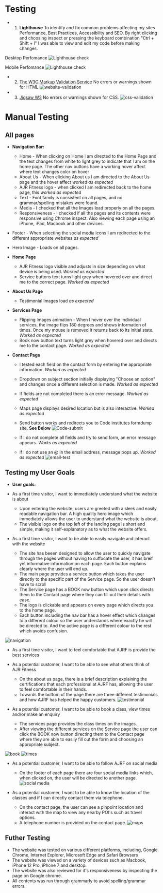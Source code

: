 # Testing

* 1. __Lighthouse__
 To identify and fix common problems affecting my sites Performance, Best Practices, Accessibility and SEO. By right clicking and choosing inspect or
pressing the keyboard combination "Ctrl + Shift + I" I was able to view and edit my code before making changes.


Desktop Perfomance
![Lighthouse check](https://user-images.githubusercontent.com/79915855/120713597-0f9f6e80-c4ba-11eb-8285-e4ab3ba4100c.jpg)


Mobile Perfomance
![Lighthouse check](https://user-images.githubusercontent.com/79915855/120713597-0f9f6e80-c4ba-11eb-8285-e4ab3ba4100c.jpg)


* 2. [The W3C Markup Validation Service](https://validator.w3.org/)
No errors or warnings shown for HTML
![website-validation](https://user-images.githubusercontent.com/79915855/120714080-a79d5800-c4ba-11eb-81ba-f74081b6d543.jpg)



* 3. [Jigsaw W3](https://jigsaw.w3.org/css-validator/)
No errors or warnings shown for CSS.
![css-validation](https://user-images.githubusercontent.com/79915855/120714411-111d6680-c4bb-11eb-8eff-d100bd69921a.jpg)

# Manual Testing

## All pages

* __Navigation Bar:__
    * Home - When clicking on Home I am directed to the Home Page and the text changes from white to light grey to indicate that I am on the home page. The other nav buttons
    have a working hover affect where text changes color on hover
    * About Us - When clicking About us I am directed to the About Us page and the hover affect _worked as expected_
    * AJR Fitness logo - when clicked I am redirected back to the home page, this _worked as expected_
    * Text - Font family is consistent on all pages, and no grammar/spelling mistakes were found.
    * Media - I checked that all the Images load properly on all the pages. 
    * Responsiveness - I checked if all the pages and its contents were responsive using Chrome inspect. Also viewing each page using an iPhone, iPad, Macbook and other devices. 
* Footer - When selecting the social media icons I am redirected to the different appropriate websites _as expected_
* Hero Image - Loads on all pages.

* __Home Page__
    * AJR Fitness logo visible and adjusts in size depending on what device is being used. _Worked as expected_
    * Service buttons text turns light grey when hovered over and direct me to the correct page. _Worked as expected_

* __About Us Page__
    * Testimonial Images load _as expected_

* __Services Page__
    * Flipping Images animation - When I hover over the individual services, the image flips 180 degrees and shows information of times. Once my mouse is removed it returns back to its initial state. _Worked as expected_
    * Book now button text turns light grey when hovered over and directs me to the contact page. _Worked as expected_

* __Contact Page__
    * I tested each field on the contact form by entering the appropriate information. _Worked as expected_
    * Dropdown on subject section initially displaying "Choose an option" and changes once a different selection is made. _Worked as expected_ 
    * If fields are not completed there is an error message. _Worked as expected_
    * Maps page displays desired location but is also interactive. _Worked as expected_
    * Send button works and redirects you to Code institutes formdump site. __See Below__
![Code-submit](https://user-images.githubusercontent.com/79915855/120714669-66f20e80-c4bb-11eb-854f-4f2f3b6925cd.jpg)


    * If I do not complete all fields and try to send form, an error message appears. _Works as expected_
    * If I do not use an @ in the email address, message pops up. _Worked as expected_
![email-test](https://user-images.githubusercontent.com/79915855/120714737-80935600-c4bb-11eb-8fcd-4a4ed45c86ec.jpg)

## Testing my User Goals

* __User goals:__

* As a first time visitor, I want to immediately understand what the website is about
    * Upon entering the website, users are greeted with a sleek and easily readable navigation bar. A high quality hero image which immediately allows the user to understand what the website is about. 
    * The visible logo on the top left of the landing page is short and simple, making it self-explanatory as to what the website offers.

* As a first time visitor, I want to be able to easily navigate and interact with the website
    * The site has beeen designed to allow the user to quickly navigate through the pages without having to suffocate the user, it has breif yet informative information on each page. Each button explains clearly where the user will end up. 
    * The main page provides a service button which takes the user directly to the specific part of the Service page. So the user doesn't have to scroll
    * The Service page has a BOOK now button which upon click directs them to the Contact page where they can fill out their details with ease. 
    * The logo is clickable and appears on every page which directs you to the home page.
    * Each button including the nav bar has a hover effect which changes to a different colour so the user understands where exactly he will be directed to. And the active page is a different colour to the rest which avoids confusion.

![navigation](https://user-images.githubusercontent.com/79915855/120714797-9a349d80-c4bb-11eb-89b4-fa1f3de2c29f.jpg)

* As a first time visitor, I want to feel comfortable that AJRF is provide the best services 
* As a potential customer, I want to be able to see what others think of AJR Fitness
    * On the about us page, there is a brief description explaining the certifications that each professional at AJRF has, allowing the user to feel comfortable in their hands.
    * Towards the bottom of the page there are three different testimonials and how AJRF has helped the happy customers.
    ![testimonial](https://user-images.githubusercontent.com/79915855/120714827-a3be0580-c4bb-11eb-8ac1-a792b15bc051.jpg)


* As a potential customer, I want to be able to book a class, view times and/or make an enquiry
    * The services page provides the class times on the images.
    * After viewing the different services on the Service page the user can click the BOOK now button directing them to the Contact page where they are able to easily fill out the form and choosing an appropriate subject. 

![book](https://user-images.githubusercontent.com/79915855/120714842-aa4c7d00-c4bb-11eb-8e8f-74c052289244.jpg)
![times](https://user-images.githubusercontent.com/79915855/120714866-b33d4e80-c4bb-11eb-9816-5be61cd9e8d0.jpg)


* As a potential customer, I want to be able to follow AJRF on social media
    * On the footer of each page there are four social media links which, when clicked on, the user will be directed to another page.
![social media](https://user-images.githubusercontent.com/79915855/120714887-b9332f80-c4bb-11eb-91e8-df41f2a70dfe.jpg)

* As a potential customer, I want to be able to know the location of the classes and if I can directly contact them via telephone.
    * On the contact page, the user can see a pinpoint location and interact with the map to view any nearby POI's such as travel options.
    * A telephone number is provided on the contact page.
![maps](https://user-images.githubusercontent.com/79915855/120714906-bf291080-c4bb-11eb-9b7d-940176e32cd6.jpg)

## Futher Testing

* The website was tested on various different platforms, including, Google Chrome, Internet Explorer, Microsoft Edge and Safari Browsers
* The website was viewed on a variety of devices such as Macbook, iPhone 12 Pro, iPhone 7 and desktop.
* The website was also reviewed for it's responsiveness by inspecting the page on Google chrome.
* All contents was run through grammarly to avoid spelling/grammar errors.



